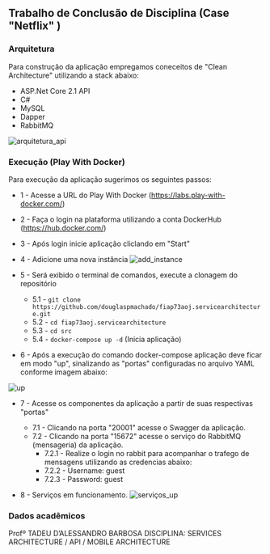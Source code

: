 ## Trabalho de Conclusão de Disciplina (Case "Netflix" )

### Arquitetura

Para construção da aplicação empregamos coneceitos de "Clean Architecture" utilizando a stack abaixo:

* ASP.Net Core 2.1 API
* C#
* MySQL
* Dapper
* RabbitMQ

![arquitetura_api](https://user-images.githubusercontent.com/17520851/94091247-29969680-fdee-11ea-9210-7a439a3a5888.PNG)


### Execução (Play With Docker)

Para execução da aplicação sugerimos os seguintes passos:

* 1 - Acesse a URL do Play With Docker (https://labs.play-with-docker.com/)
* 2 - Faça o login na plataforma utilizando a conta DockerHub (https://hub.docker.com/)
* 3 - Após login inicie aplicação cliclando em "Start"
* 4 - Adicione uma nova instância
![add_instance](https://user-images.githubusercontent.com/17520851/93142777-0d437d00-f6bd-11ea-9a2d-2ea4fe123f45.PNG)

* 5 - Será exibido o terminal de comandos, execute a clonagem do repositório
  * 5.1 - `git clone https://github.com/douglaspmachado/fiap73aoj.servicearchitecture.git`
  * 5.2 - `cd fiap73aoj.servicearchitecture`
  * 5.3 - `cd src`
  * 5.4 - `docker-compose up -d` (Inicia aplicação)
* 6 - Após a execução do comando docker-compose aplicação deve ficar em modo "up", sinalizando as "portas" configuradas no arquivo YAML conforme imagem abaixo:

![up](https://user-images.githubusercontent.com/17520851/93144247-fb170e00-f6bf-11ea-8a7b-1ed3fc5b0f92.PNG)

* 7 - Acesse os componentes da aplicação a partir de suas respectivas "portas"
  * 7.1 - Clicando na porta "20001" acesse o Swagger da aplicação.
  * 7.2 - Clicando na porta "15672" acesse o serviço do RabbitMQ (mensageria) da aplicação.
    * 7.2.1 - Realize o login no rabbit para acompanhar o trafego de mensagens utilizando as credencias abaixo: 
    * 7.2.2 - Username: guest
    * 7.2.3 - Password: guest
    
* 8 - Serviços em funcionamento. 
![serviços_up](https://user-images.githubusercontent.com/17520851/93146587-9959a280-f6c5-11ea-9be2-477df6f9106f.PNG)

    
### Dados acadêmicos

Profº TADEU D’ALESSANDRO BARBOSA
DISCIPLINA: SERVICES ARCHITECTURE / API / MOBILE ARCHITECTURE


  
  
  
  
      





